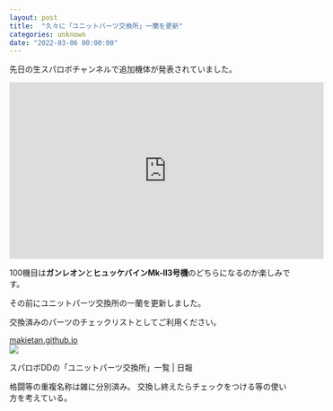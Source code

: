 ```yaml
---
layout: post
title:  "久々に「ユニットパーツ交換所」一蘭を更新"
categories: unknown
date: "2022-03-06 00:00:00"
---
```


先日の生スパロボチャンネルで追加機体が発表されていました。

<iframe width="560" height="315" src="https://www.youtube.com/embed/WQPHVoyL9hA" title="YouTube video player" frameborder="0" allow="accelerometer; autoplay; clipboard-write; encrypted-media; gyroscope; picture-in-picture" allowfullscreen></iframe>

100機目は**ガンレオン**と**ヒュッケバインMk-Ⅱ3号機**のどちらになるのか楽しみです。

その前にユニットパーツ交換所の一蘭を更新しました。

交換済みのパーツのチェックリストとしてご利用ください。


<div class="card">
  <a href="https://makietan.github.io/game/srwdd/2021/10/03/report2.html"></a>
  <div class="card__header">
    <a href="https://makietan.github.io/game/srwdd/2021/10/03/report2.html">makietan.github.io</a>
  </div>
  <div class="card__image">
    <img src="https://makietan.github.io/assets/thumbnail/logo.png">
  </div>
  <div class="card__title">
    <p>スパロボDDの「ユニットパーツ交換所」一覧 | 日報</p>
  </div>
  <div class="card__description">
    <p>格闘等の重複名称は雑に分別済み。 交換し終えたらチェックをつける等の使い方を考えている。</p>
  </div>
</div>

